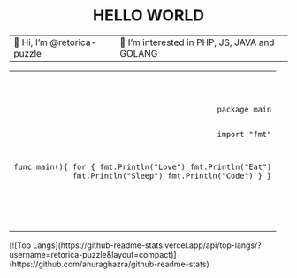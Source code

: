   <h1 align="center">HELLO WORLD</h1>
  <table align="center">
    <tr>
      <td>
    👋 Hi, I’m @retorica-puzzle
      </td>
      <td>
    👀 I’m interested in PHP, JS, JAVA and GOLANG
      </td>
    </tr>
  </table>
<table align="center">
  <tr>
    <td>
<pre align="right">
<code>
<p>
package main

import "fmt"

func main(){
    for {
    	fmt.Println("Love")
        fmt.Println("Eat")
	fmt.Println("Sleep")
	fmt.Println("Code")
    }
}
</p>
</code>
</pre>
    </td>
  </tr>
</table>
[![Top Langs](https://github-readme-stats.vercel.app/api/top-langs/?username=retorica-puzzle&layout=compact)](https://github.com/anuraghazra/github-readme-stats)
<!---
retorica-puzzle/retorica-puzzle is a ✨ special ✨ repository because its `README.md` (this file) appears on your GitHub profile.
You can click the Preview link to take a look at your changes.
--->
